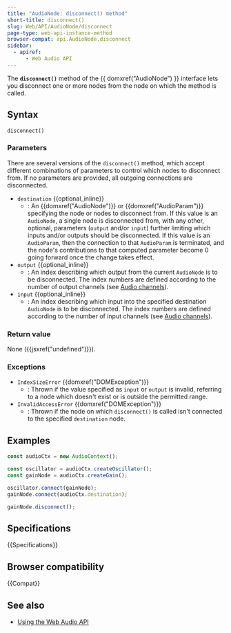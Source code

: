 ```yaml
---
title: "AudioNode: disconnect() method"
short-title: disconnect()
slug: Web/API/AudioNode/disconnect
page-type: web-api-instance-method
browser-compat: api.AudioNode.disconnect
sidebar:
  - apiref:
      - Web Audio API
---
```


The **`disconnect()`** method of the {{ domxref("AudioNode") }} interface lets you disconnect one or more nodes from the node on which the method is called.

## Syntax

```js-nolint
disconnect()
```

### Parameters

There are several versions of the `disconnect()` method, which accept different combinations of parameters to control which nodes to disconnect from. If no parameters are provided, all outgoing connections are disconnected.

- `destination` {{optional_inline}}
  - : An {{domxref("AudioNode")}} or {{domxref("AudioParam")}} specifying the node or nodes to disconnect from. If this value is an `AudioNode`, a single node is disconnected from, with any other, optional, parameters (`output` and/or `input`) further limiting which inputs and/or outputs should be disconnected. If this value is an `AudioParam`, then the connection to that `AudioParam` is terminated, and the node's contributions to that computed parameter become 0 going forward once the change takes effect.
- `output` {{optional_inline}}
  - : An index describing which output from the current `AudioNode` is to be disconnected. The index numbers are defined according to the number of output channels (see [Audio channels](/en-US/docs/Web/API/Web_Audio_API/Basic_concepts_behind_Web_Audio_API#audio_channels)).
- `input` {{optional_inline}}
  - : An index describing which input into the specified destination `AudioNode` is to be disconnected. The index numbers are defined according to the number of input channels (see [Audio channels](/en-US/docs/Web/API/Web_Audio_API/Basic_concepts_behind_Web_Audio_API#audio_channels)).

### Return value

None ({{jsxref("undefined")}}).

### Exceptions

- `IndexSizeError` {{domxref("DOMException")}}
  - : Thrown if the value specified as `input` or `output` is invalid, referring to a node which doesn't exist or is outside the permitted range.
- `InvalidAccessError` {{domxref("DOMException")}}
  - : Thrown if the node on which `disconnect()` is called isn't connected to the specified `destination` node.

## Examples

```js
const audioCtx = new AudioContext();

const oscillator = audioCtx.createOscillator();
const gainNode = audioCtx.createGain();

oscillator.connect(gainNode);
gainNode.connect(audioCtx.destination);

gainNode.disconnect();
```

## Specifications

{{Specifications}}

## Browser compatibility

{{Compat}}

## See also

- [Using the Web Audio API](/en-US/docs/Web/API/Web_Audio_API/Using_Web_Audio_API)
